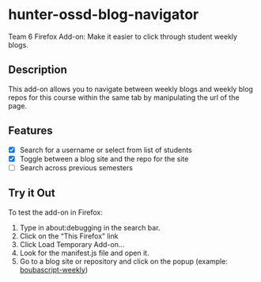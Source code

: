 # hunter-ossd-blog-navigator
Team 6 Firefox Add-on: Make it easier to click through student weekly blogs.

## Description
This add-on allows you to navigate between weekly blogs and weekly blog repos for this course within the same tab by manipulating the url of the page.

## Features 
- [x] Search for a username or select from list of students
- [x] Toggle between a blog site and the repo for the site
- [ ] Search across previous semesters

## Try it Out

To test the add-on in Firefox:
 
1. Type in about:debugging in the search bar.
2. Click on the “This Firefox” link
3. Click Load Temporary Add-on…
4. Look for the manifest.js file and open it. 
5. Go to a blog site or repository and click on the popup (example: [boubascript-weekly](https://hunter-college-ossd-spr-2020.github.io/boubascript-weekly/))
